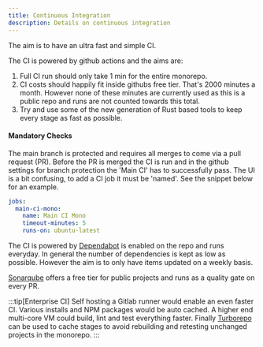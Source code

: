 ```yaml
---
title: Continuous Integration
description: Details on continuous integration
---
```


The aim is to have an ultra fast and simple CI.

The CI is powered by github actions and the aims are:
1. Full CI run should only take 1 min for the entire monorepo.
2. CI costs should happily fit inside githubs free tier. That's 2000 minutes a month. However none of these minutes are currently used as this is a public repo and runs are not counted towards this total.
3. Try and use some of the new generation of Rust based tools to keep every stage as fast as possible.

#### Mandatory Checks

The main branch is protected and requires all merges to come via a pull request (PR). Before the PR is merged the CI is run and in the github settings for branch protection the 'Main CI' has to successfully pass. The UI is a bit confusing, to add a CI job it must be 'named'. See the snippet below for an example.

```yaml
jobs:
  main-ci-mono:
    name: Main CI Mono
    timeout-minutes: 5
    runs-on: ubuntu-latest
```

The CI is powered by
[Dependabot](https://github.com/dependabot) is enabled on the repo and runs everyday. In general the number of dependencies is kept as low as possible. However the aim is to only have items updated on a weekly basis.

[Sonarqube](https://sonarcloud.io/organizations/nigelbreslaw/projects) offers a free tier for public projects and runs as a quality gate on every PR.

:::tip[Enterprise CI]
Self hosting a Gitlab runner would enable an even faster CI. Various installs and NPM packages would be auto cached. A higher end multi-core VM could build, lint and test everything faster. Finally [Turborepo](https://turbo.build/) can be used to cache stages to avoid rebuilding and retesting unchanged projects in the monorepo.
:::
